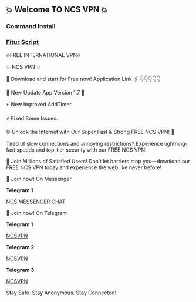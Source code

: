 ## 💥 Welcome TO NCS VPN 💥

### Command Install


### [Fitur Script](https://play.google.com/store/apps/details?id=com.ncsPro.vpn)


🔥FREE INTERNATIONAL VPN🔥

💥 NCS VPN 💥

📲 Download and start for Free now!
Application Link 🖇️
👇👇👇👇👇


🍁 New Update App Version 1.7 🍁

⚡️ New Improved AddTimer

⚡️ Fixed Some Issues.


🌐 Unlock the Internet with Our Super Fast & Strong FREE NCS VPN! 🚀


Tired of slow connections and annoying restrictions? Experience lightning-fast speeds and top-tier security with our FREE NCS VPN!


🌟 Join Millions of Satisfied Users! Don’t let barriers stop you—download our FREE NCS VPN today and experience the web like never before!



📲 Join now! On Messenger

**Telegram 1**

[NCS MESSENGER CHAT]([https://t.me/ncsvpnsite](https://m.me/j/AbabIBSBgK1QsnE7/))



📲 Join now! On Telegram

**Telegram 1**

[NCSVPN](https://t.me/ncsvpnsite)

**Telegram 2**

[NCSVPN](https://t.me/ncsprovpn)

**Telegram 3**

[NCSVPN](https://t.me/vpnappfreenet)



Stay Safe. Stay Anonymous. Stay Connected!

